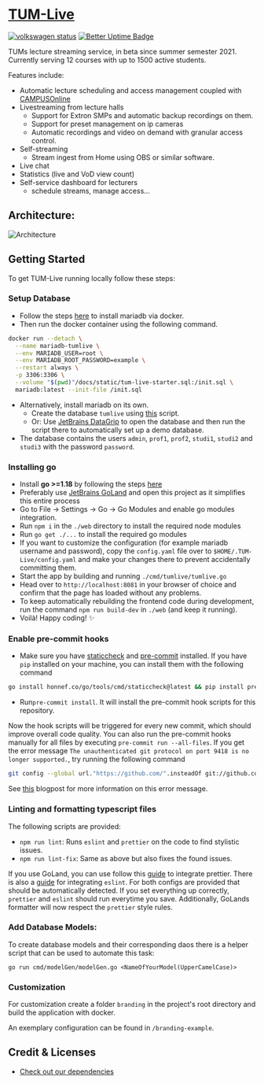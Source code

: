# [TUM-Live](https://live.rbg.tum.de)

[![volkswagen status](https://auchenberg.github.io/volkswagen/volkswargen_ci.svg?v=1)](https://github.com/auchenberg/volkswagen) [![Better Uptime Badge](https://betteruptime.com/status-badges/v1/monitor/7hms.svg)](https://tum-live.betteruptime.com)


TUMs lecture streaming service, in beta since summer semester 2021.
Currently serving 12 courses with up to 1500 active students.

Features include:
- Automatic lecture scheduling and access management coupled with [CAMPUSOnline](https://www.tugraz.at/tu-graz/organisationsstruktur/serviceeinrichtungen-und-stabsstellen/campusonline/)
- Livestreaming from lecture halls
  - Support for Extron SMPs and automatic backup recordings on them.
  - Support for preset management on ip cameras
  - Automatic recordings and video on demand with granular access control.
- Self-streaming
  - Stream ingest from Home using OBS or similar software.
- Live chat 
- Statistics (live and VoD view count)
- Self-service dashboard for lecturers 
  - schedule streams, manage access...

## Architecture:

![Architecture](https://raw.githubusercontent.com/joschahenningsen/TUM-Live/dev/target_architecture.png "Architecture")

## Getting Started

To get TUM-Live running locally follow these steps:

### Setup Database
- Follow the steps [here](https://mariadb.com/kb/en/installing-and-using-mariadb-via-docker/) to install mariadb via docker.
- Then run the docker container using the following command.
```bash
docker run --detach \
  --name mariadb-tumlive \
  --env MARIADB_USER=root \
  --env MARIADB_ROOT_PASSWORD=example \
  --restart always \
  -p 3306:3306 \
  --volume "$(pwd)"/docs/static/tum-live-starter.sql:/init.sql \
  mariadb:latest --init-file /init.sql
```
- Alternatively, install mariadb on its own.
  - Create the database `tumlive` using [this](https://github.com/joschahenningsen/TUM-Live/files/8505487/tum-live-starter.zip) script.
  - Or: Use [JetBrains DataGrip](https://www.jetbrains.com/datagrip/) to open the database and then run the script there to automatically set up a demo database.
- The database contains the users `admin`, `prof1`, `prof2`, `studi1`, `studi2` and `studi3` with the password `password`.

### Installing go

- Install **go >=1.18** by following the steps [here](https://go.dev/doc/install)
- Preferably use [JetBrains GoLand](https://www.jetbrains.com/go/) and open this project as it simplifies this entire process
- Go to File -> Settings -> Go -> Go Modules and enable go modules integration.
- Run `npm i` in the `./web` directory to install the required node modules
- Run `go get ./...` to install the required go modules
- If you want to customize the configuration (for example mariadb username and password), copy the `config.yaml` file over to `$HOME/.TUM-Live/config.yaml` and make your changes there to prevent accidentally committing them.
- Start the app by building and running `./cmd/tumlive/tumlive.go`
- Head over to `http://localhost:8081` in your browser of choice and confirm that the page has loaded without any problems.
- To keep automatically rebuilding the frontend code during development, run the command `npm run build-dev` in `./web` (and keep it running).
- Voilà! Happy coding! :sparkles:

### Enable pre-commit hooks

- Make sure you have [staticcheck](https://staticcheck.io/docs/getting-started/)
and [pre-commit](https://pre-commit.com/#install) installed. If you have `pip` installed on your machine, you can install them with the following command
```bash
go install honnef.co/go/tools/cmd/staticcheck@latest && pip install pre-commit
```
- Run`pre-commit install`. It will install the pre-commit hook scripts for this repository.

Now the hook scripts will be triggered for every new commit, which should improve overall code quality.
You can also run the pre-commit hooks manually for all files by executing `pre-commit run --all-files`. If you get the error message `The unauthenticated git protocol on port 9418 is no longer supported.`, try running the following command
```bash
git config --global url."https://github.com/".insteadOf git://github.com/
```
See [this](https://github.blog/2021-09-01-improving-git-protocol-security-github/) blogpost for more information on this error message.
### Linting and formatting typescript files

The following scripts are provided:

- `npm run lint`: Runs `eslint` and `prettier` on the code to find stylistic issues.
- `npm run lint-fix`: Same as above but also fixes the found issues.

If you use GoLand, you can use follow this [guide](https://www.jetbrains.com/help/idea/prettier.html) to integrate
prettier. There is also a [guide](https://www.jetbrains.com/help/go/eslint.html) for integrating `eslint`. For both configs are provided that should be automatically detected. If you set everything up correctly,
`prettier` and `eslint` should run everytime you save. Additionally, GoLands formatter will now respect the `prettier`
style rules.

### Add Database Models:

To create database models and their corresponding daos there is a helper script that can be used to automate this task:

```shell
go run cmd/modelGen/modelGen.go <NameOfYourModel(UpperCamelCase)>
```

### Customization

For customization create a folder `branding` in the project's
root directory and build the application with docker.

An exemplary configuration can be found in `/branding-example`.

## Credit & Licenses

- [Check out our dependencies](https://github.com/joschahenningsen/TUM-Live/network/dependencies)
